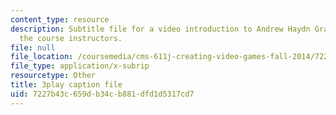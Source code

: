 ```yaml
---
content_type: resource
description: Subtitle file for a video introduction to Andrew Haydn Grant, one of
  the course instructors.
file: null
file_location: /coursemedia/cms-611j-creating-video-games-fall-2014/7227b43c659db34cb881dfd1d5317cd7_8TPJUR378f0.srt
file_type: application/x-subrip
resourcetype: Other
title: 3play caption file
uid: 7227b43c-659d-b34c-b881-dfd1d5317cd7
---
```

